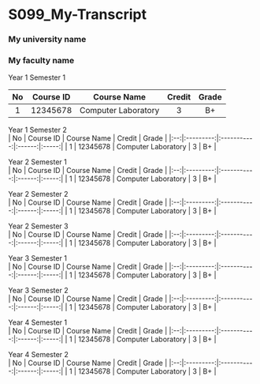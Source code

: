 # S099_My-Transcript
### My university name

### My faculty name

Year 1 Semester 1

| No | Course ID | Course Name | Credit | Grade |
|:--:|:---------:|:-----------:|:------:|:-----:|
| 1 |	12345678 | Computer Laboratory | 3 | B+ |
				
Year 1 Semester 2				
| No | Course ID | Course Name | Credit | Grade |
|:--:|:---------:|:-----------:|:------:|:-----:|
| 1 |	12345678 | Computer Laboratory | 3 | B+ |
				
Year 2 Semester 1				
| No | Course ID | Course Name | Credit | Grade |
|:--:|:---------:|:-----------:|:------:|:-----:|
| 1 |	12345678 | Computer Laboratory | 3 | B+ |
				
Year 2 Semester 2				
| No | Course ID | Course Name | Credit | Grade |
|:--:|:---------:|:-----------:|:------:|:-----:|
| 1 |	12345678 | Computer Laboratory | 3 | B+ |
				
Year 2 Semester 3				
| No | Course ID | Course Name | Credit | Grade |
|:--:|:---------:|:-----------:|:------:|:-----:|
| 1 |	12345678 | Computer Laboratory | 3 | B+ |
				
Year 3 Semester 1				
| No | Course ID | Course Name | Credit | Grade |
|:--:|:---------:|:-----------:|:------:|:-----:|
| 1 |	12345678 | Computer Laboratory | 3 | B+ |
				
Year 3 Semester 2				
| No | Course ID | Course Name | Credit | Grade |
|:--:|:---------:|:-----------:|:------:|:-----:|
| 1 |	12345678 | Computer Laboratory | 3 | B+ |
				
Year 4 Semester 1				
| No | Course ID | Course Name | Credit | Grade |
|:--:|:---------:|:-----------:|:------:|:-----:|
| 1 |	12345678 | Computer Laboratory | 3 | B+ |
				
Year 4 Semester 2				
| No | Course ID | Course Name | Credit | Grade |
|:--:|:---------:|:-----------:|:------:|:-----:|
| 1 |	12345678 | Computer Laboratory | 3 | B+ |
